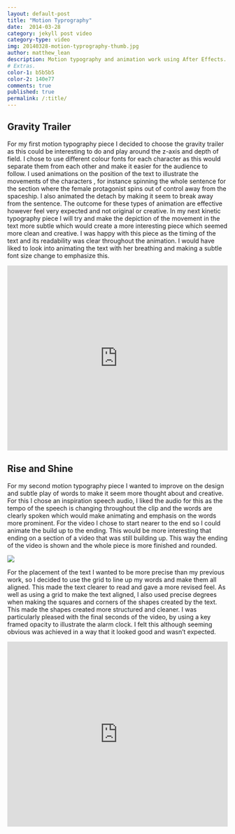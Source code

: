 ```yaml
---
layout: default-post
title: "Motion Typrography"
date:  2014-03-28
category: jekyll post video
category-type: video
img: 20140328-motion-typrography-thumb.jpg
author: matthew_lean
description: Motion typography and animation work using After Effects.
# Extras.
color-1: b5b5b5
color-2: 140e77
comments: true
published: true
permalink: /:title/
---
```


## Gravity Trailer

For my first motion typography piece I decided to choose the gravity trailer as this could be interesting to do and play around the z-axis and depth of field. I chose to use different colour fonts for each character as this would separate them from each other and make it easier for the audience to follow.
I used animations on the position of the text to illustrate the movements of the characters , for instance spinning the whole sentence for the section where the female protagonist spins out of control away from the spaceship. I also animated the detach by making it seem to break away from the sentence. The outcome for these types of animation are effective however feel very expected and not original or creative. In my next kinetic typography piece I will try and make the depiction of the movement in the text more subtle which would create a more interesting piece which seemed more clean and creative. I was happy with this piece as the timing of the text and its readability was clear throughout the animation. I would have liked to look into animating the text with her breathing and making a subtle font size change to emphasize this.

<iframe src="https://player.vimeo.com/video/88795780" width="100%" height="422" frameborder="0" allowfullscreen="allowfullscreen"></iframe>

## Rise and Shine

For my second motion typography piece I wanted to improve on the design and subtle play of words to make it seem more thought about and creative. For this I chose an inspiration speech audio, I liked the audio for this as the tempo of the speech is changing throughout the clip and the words are clearly spoken which would make animating and emphasis on the words more prominent. For the video I chose to start nearer to the end so I could animate the build up to the ending. This would be more interesting that ending on a section of a video that was still building up. This way the ending of the video is shown and the whole piece is more finished and rounded.

<div href="#" data-featherlight="{{ site.url }}/assets/site-post/motionTypographyInterface.jpg" class="img" alt="motion typography Bournemouth University rise and shine"><img src="{{ site.url }}/assets/site-post/motionTypographyInterface.jpg"></div>

For the placement of the text I wanted to be more precise than my previous work, so I decided to use the grid to line up my words and make them all aligned. This made the text clearer to read and gave a more revised feel. As well as using a grid to make the text aligned, I also used precise degrees when making the squares and corners of the shapes created by the text. This made the shapes created more structured and cleaner. I was particularly pleased with the final seconds of the video, by using a key framed opacity to illustrate the alarm clock. I felt this although seeming obvious was achieved in a way that it looked good and wasn’t expected.

<iframe src="https://player.vimeo.com/video/90181227" width="100%" height="422" frameborder="0" allowfullscreen="allowfullscreen"></iframe>
